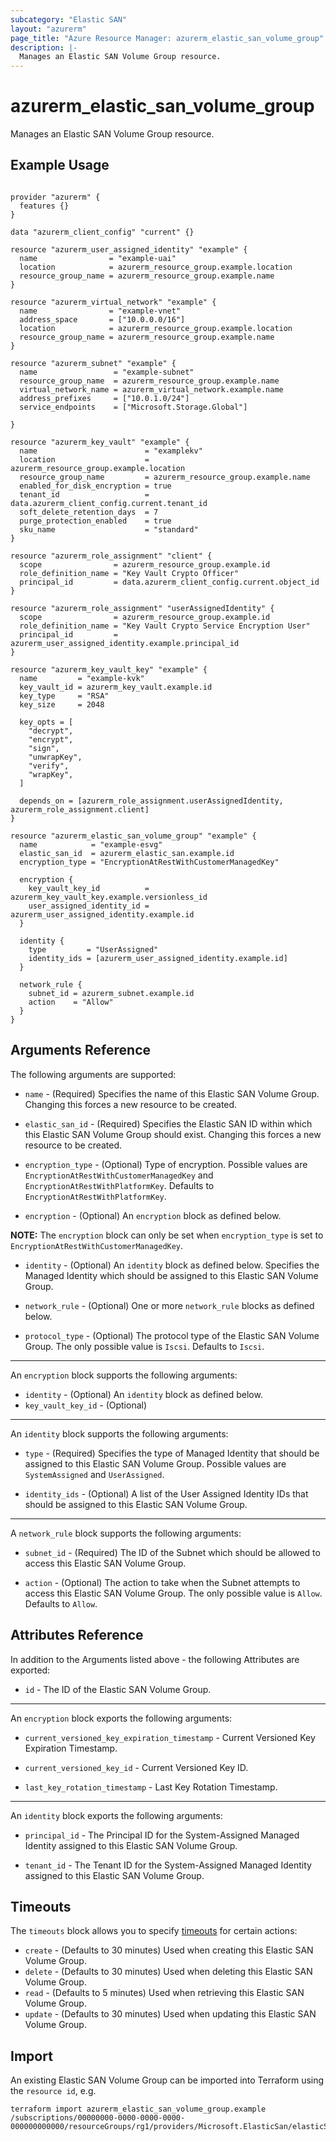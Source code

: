 ```yaml
---
subcategory: "Elastic SAN"
layout: "azurerm"
page_title: "Azure Resource Manager: azurerm_elastic_san_volume_group"
description: |-
  Manages an Elastic SAN Volume Group resource.
---
```


# azurerm_elastic_san_volume_group

Manages an Elastic SAN Volume Group resource.

## Example Usage

```hcl

provider "azurerm" {
  features {}
}

data "azurerm_client_config" "current" {}

resource "azurerm_user_assigned_identity" "example" {
  name                = "example-uai"
  location            = azurerm_resource_group.example.location
  resource_group_name = azurerm_resource_group.example.name
}

resource "azurerm_virtual_network" "example" {
  name                = "example-vnet"
  address_space       = ["10.0.0.0/16"]
  location            = azurerm_resource_group.example.location
  resource_group_name = azurerm_resource_group.example.name
}

resource "azurerm_subnet" "example" {
  name                 = "example-subnet"
  resource_group_name  = azurerm_resource_group.example.name
  virtual_network_name = azurerm_virtual_network.example.name
  address_prefixes     = ["10.0.1.0/24"]
  service_endpoints    = ["Microsoft.Storage.Global"]

}

resource "azurerm_key_vault" "example" {
  name                        = "examplekv"
  location                    = azurerm_resource_group.example.location
  resource_group_name         = azurerm_resource_group.example.name
  enabled_for_disk_encryption = true
  tenant_id                   = data.azurerm_client_config.current.tenant_id
  soft_delete_retention_days  = 7
  purge_protection_enabled    = true
  sku_name                    = "standard"
}

resource "azurerm_role_assignment" "client" {
  scope                = azurerm_resource_group.example.id
  role_definition_name = "Key Vault Crypto Officer"
  principal_id         = data.azurerm_client_config.current.object_id
}

resource "azurerm_role_assignment" "userAssignedIdentity" {
  scope                = azurerm_resource_group.example.id
  role_definition_name = "Key Vault Crypto Service Encryption User"
  principal_id         = azurerm_user_assigned_identity.example.principal_id
}

resource "azurerm_key_vault_key" "example" {
  name         = "example-kvk"
  key_vault_id = azurerm_key_vault.example.id
  key_type     = "RSA"
  key_size     = 2048

  key_opts = [
    "decrypt",
    "encrypt",
    "sign",
    "unwrapKey",
    "verify",
    "wrapKey",
  ]

  depends_on = [azurerm_role_assignment.userAssignedIdentity, azurerm_role_assignment.client]
}

resource "azurerm_elastic_san_volume_group" "example" {
  name            = "example-esvg"
  elastic_san_id  = azurerm_elastic_san.example.id
  encryption_type = "EncryptionAtRestWithCustomerManagedKey"

  encryption {
    key_vault_key_id          = azurerm_key_vault_key.example.versionless_id
    user_assigned_identity_id = azurerm_user_assigned_identity.example.id
  }

  identity {
    type         = "UserAssigned"
    identity_ids = [azurerm_user_assigned_identity.example.id]
  }

  network_rule {
    subnet_id = azurerm_subnet.example.id
    action    = "Allow"
  }
}
```

## Arguments Reference

The following arguments are supported:

* `name` - (Required) Specifies the name of this Elastic SAN Volume Group. Changing this forces a new resource to be created.

* `elastic_san_id` - (Required) Specifies the Elastic SAN ID within which this Elastic SAN Volume Group should exist. Changing this forces a new resource to be created.

* `encryption_type` - (Optional) Type of encryption. Possible values are `EncryptionAtRestWithCustomerManagedKey` and `EncryptionAtRestWithPlatformKey`. Defaults to `EncryptionAtRestWithPlatformKey`.

* `encryption` - (Optional) An `encryption` block as defined below.

**NOTE:** The `encryption` block can only be set when `encryption_type` is set to `EncryptionAtRestWithCustomerManagedKey`.

* `identity` - (Optional) An `identity` block as defined below. Specifies the Managed Identity which should be assigned to this Elastic SAN Volume Group.

* `network_rule` - (Optional) One or more `network_rule` blocks as defined below.

* `protocol_type` - (Optional) The protocol type of the Elastic SAN Volume Group. The only possible value is `Iscsi`. Defaults to `Iscsi`.

---

An `encryption` block supports the following arguments:

* `identity` - (Optional) An `identity` block as defined below. 
* `key_vault_key_id` - (Optional) 

---

An `identity` block supports the following arguments:

* `type` - (Required) Specifies the type of Managed Identity that should be assigned to this Elastic SAN Volume Group. Possible values are `SystemAssigned` and `UserAssigned`.

* `identity_ids` - (Optional) A list of the User Assigned Identity IDs that should be assigned to this Elastic SAN Volume Group.

---

A `network_rule` block supports the following arguments:

* `subnet_id` - (Required) The ID of the Subnet which should be allowed to access this Elastic SAN Volume Group.

* `action` - (Optional) The action to take when the Subnet attempts to access this Elastic SAN Volume Group. The only possible value is `Allow`. Defaults to `Allow`.

## Attributes Reference

In addition to the Arguments listed above - the following Attributes are exported:

* `id` - The ID of the Elastic SAN Volume Group.

---

An `encryption` block exports the following arguments:

* `current_versioned_key_expiration_timestamp` - Current Versioned Key Expiration Timestamp.

* `current_versioned_key_id` - Current Versioned Key ID.

* `last_key_rotation_timestamp` - Last Key Rotation Timestamp.

---

An `identity` block exports the following arguments:

* `principal_id` - The Principal ID for the System-Assigned Managed Identity assigned to this Elastic SAN Volume Group.

* `tenant_id` - The Tenant ID for the System-Assigned Managed Identity assigned to this Elastic SAN Volume Group.

## Timeouts

The `timeouts` block allows you to specify [timeouts](https://www.terraform.io/docs/configuration/resources.html#timeouts) for certain actions:

* `create` - (Defaults to 30 minutes) Used when creating this Elastic SAN Volume Group.
* `delete` - (Defaults to 30 minutes) Used when deleting this Elastic SAN Volume Group.
* `read` - (Defaults to 5 minutes) Used when retrieving this Elastic SAN Volume Group.
* `update` - (Defaults to 30 minutes) Used when updating this Elastic SAN Volume Group.

## Import

An existing Elastic SAN Volume Group can be imported into Terraform using the `resource id`, e.g.

```shell
terraform import azurerm_elastic_san_volume_group.example /subscriptions/00000000-0000-0000-0000-000000000000/resourceGroups/rg1/providers/Microsoft.ElasticSan/elasticSans/esan1/volumeGroups/vg1
```
